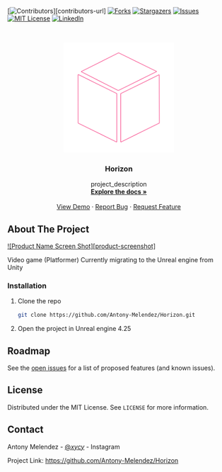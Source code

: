 <!--
*** Thanks for checking out the Best-README-Template. If you have a suggestion
*** that would make this better, please fork the repo and create a pull request
*** or simply open an issue with the tag "enhancement".
*** Thanks again! Now go create something AMAZING! :D
***
***
***
*** To avoid retyping too much info. Do a search and replace for the following:
*** github_username, repo_name, twitter_handle, email, project_title, project_description
-->



<!-- PROJECT SHIELDS -->
<!--
*** I'm using markdown "reference style" links for readability.
*** Reference links are enclosed in brackets [ ] instead of parentheses ( ).
*** See the bottom of this document for the declaration of the reference variables
*** for contributors-url, forks-url, etc. This is an optional, concise syntax you may use.
*** https://www.markdownguide.org/basic-syntax/#reference-style-links
-->
[![Contributors][contributors-shield]][contributors-url]
[![Forks][forks-shield]][forks-url]
[![Stargazers][stars-shield]][stars-url]
[![Issues][issues-shield]][issues-url]
[![MIT License][license-shield]][license-url]
[![LinkedIn][linkedin-shield]][linkedin-url]



<!-- PROJECT LOGO -->
<br />
<p align="center">
  <a href="https://github.com/Antony-Melendez/Horizon">
    <img src="Horizon logo.png" alt="Logo" width="250" height="250">
  </a>

  <h3 align="center">Horizon</h3>

  <p align="center">
    project_description
    <br />
    <a href="https://github.com/github_username/repo_name"><strong>Explore the docs »</strong></a>
    <br />
    <br />
    <a href="https://github.com/Antony-Melendez/Horizon">View Demo</a>
    ·
    <a href="https://github.com/Antony-Melendez/Horizon/issues">Report Bug</a>
    ·
    <a href="https://github.com/Antony-Melendez/Horizon/issues">Request Feature</a>
  </p>
</p>


<!-- ABOUT THE PROJECT -->
## About The Project

[![Product Name Screen Shot][product-screenshot]](https://github.com/Antony-Melendez/Horizon/blob/main/Horizon%20logo.png)


Video game (Platformer) Currently migrating to the Unreal engine from Unity


<!-- GETTING STARTED -->

### Installation

1. Clone the repo
   ```sh
   git clone https://github.com/Antony-Melendez/Horizon.git
   ```
2. Open the project in Unreal engine 4.25


<!-- ROADMAP -->
## Roadmap

See the [open issues](https://github.com/Antony-Melendez/Horizon/issues) for a list of proposed features (and known issues).

<!-- LICENSE -->
## License

Distributed under the MIT License. See `LICENSE` for more information.

<!-- CONTACT -->
## Contact

Antony Melendez - [@_xycy_](https://www.instagram.com/_xycy_/) - Instagram

Project Link: https://github.com/Antony-Melendez/Horizon

<!-- MARKDOWN LINKS & IMAGES -->
<!-- https://www.markdownguide.org/basic-syntax/#reference-style-links -->
[contributors-shield]: https://img.shields.io/github/contributors/github_username/repo.svg?style=for-the-badge
[forks-shield]: https://img.shields.io/github/forks/github_username/repo.svg?style=for-the-badge
[forks-url]: https://github.com/Antony-Melendez/Horizon/network/members
[stars-shield]: https://img.shields.io/github/stars/github_username/repo.svg?style=for-the-badge
[stars-url]: https://github.com/Antony-Melendez/Horizon/stargazers
[issues-shield]: https://img.shields.io/github/issues/github_username/repo.svg?style=for-the-badge
[issues-url]: https://github.com/Antony-Melendez/Horizon/issues
[license-shield]: https://img.shields.io/github/license/github_username/repo.svg?style=for-the-badge
[license-url]: https://github.com/Antony-Melendez/Horizon/blob/main/LICENSE
[linkedin-shield]: https://img.shields.io/badge/-LinkedIn-black.svg?style=for-the-badge&logo=linkedin&colorB=555
[linkedin-url]: https://www.linkedin.com/in/antony-melendez-b756091b9/
